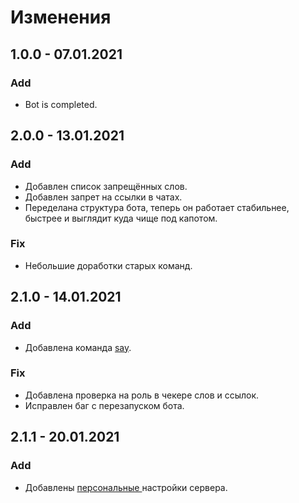 # Изменения

## 1.0.0 - 07.01.2021

### Add

* Bot is completed.

## 2.0.0 - 13.01.2021

### Add

* Добавлен список запрещённых слов.
* Добавлен запрет на ссылки в чатах.
* Переделана структура бота, теперь он работает стабильнее, быстрее и выглядит куда чище под капотом.

### Fix

* Небольшие доработки старых команд.

##  2.1.0 - 14.01.2021

### Add

* Добавлена команда [say](https://app.gitbook.com/@ajioe1111/s/baro-bot-info/~/drafts/-MRaGdQnqxi6L7MjtDcs/bot-commands-administrator/tekhnicheskii-uroven-dostupa#say-channel-tekst).

### Fix

* Добавлена проверка на роль в чекере слов и ссылок.
* Исправлен баг с перезапуском бота.

## 2.1.1 - 20.01.2021

### Add

* Добавлены [персональные ](https://app.gitbook.com/@ajioe1111/s/baro-bot-info/bot-commands-administrator/sistema-inicializacii-servera-dlya-detalnoi-nastroiki-bota.)настройки сервера.



